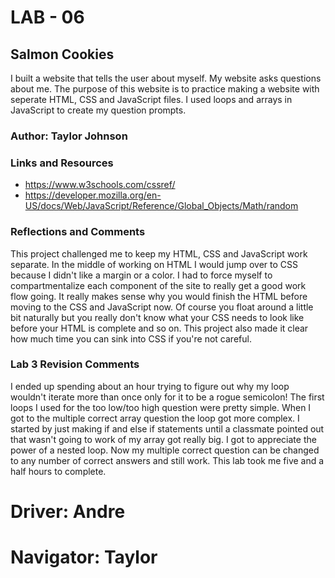 # LAB - 06
## Salmon Cookies
I built a website that tells the user about myself. My website asks questions about me. The purpose of this website is to practice making a website with seperate HTML, CSS and JavaScript files. I used loops and arrays in JavaScript to create my question prompts.
### Author: Taylor Johnson
### Links and Resources
- https://www.w3schools.com/cssref/
- https://developer.mozilla.org/en-US/docs/Web/JavaScript/Reference/Global_Objects/Math/random
### Reflections and Comments
This project challenged me to keep my HTML, CSS and JavaScript work separate. In the middle of working on HTML I would jump over to CSS because I didn't like a margin or a color. I had to force myself to compartmentalize each component of the site to really get a good work flow going. It really makes sense why you would finish the HTML before moving to the CSS and JavaScript now. Of course you float around a little bit naturally but you really don't know what your CSS needs to  look like before your HTML is complete and so on. This project also made it clear how much time you can sink into CSS if you're not careful. 
### Lab 3 Revision Comments
I ended up spending about an hour trying to figure out why my loop wouldn't iterate more than once only for it to be a rogue semicolon! The first loops I used for the too low/too high question were pretty simple. When I got to the multiple correct array question the loop got more complex. I started by just making if and else if statements until a classmate pointed out that wasn't going to work of my array got really big. I got to appreciate the power of a nested loop. Now my multiple correct question can be changed to any number of correct answers and still work. This lab took me five and a half hours to complete. 

# Driver: Andre
# Navigator: Taylor
